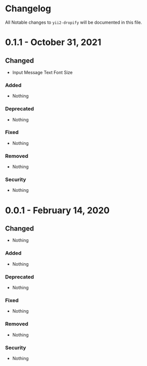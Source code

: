 # Changelog

All Notable changes to `yii2-dropify` will be documented in this file.

# 0.1.1 - October 31, 2021

## Changed
- Input Message Text Font Size

### Added
- Nothing

### Deprecated
- Nothing

### Fixed
- Nothing

### Removed
- Nothing

### Security
- Nothing


# 0.0.1 - February 14, 2020

## Changed
- Nothing

### Added
- Nothing

### Deprecated
- Nothing

### Fixed
- Nothing

### Removed
- Nothing

### Security
- Nothing
